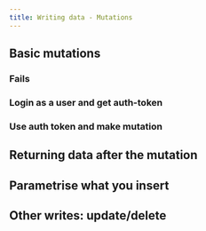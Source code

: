 ```yaml
---
title: Writing data - Mutations
---
```


## Basic mutations
### Fails
### Login as a user and get auth-token
### Use auth token and make mutation

## Returning data after the mutation

## Parametrise what you insert

## Other writes: update/delete
